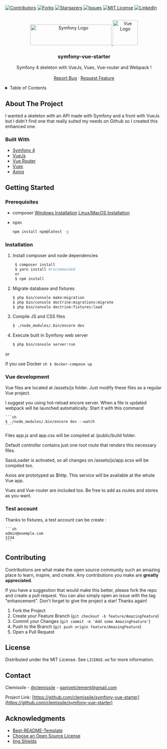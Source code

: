 <div id="top"></div>

<!-- PROJECT SHIELDS -->
[![Contributors][contributors-shield]][contributors-url]
[![Forks][forks-shield]][forks-url]
[![Stargazers][stars-shield]][stars-url]
[![Issues][issues-shield]][issues-url]
[![MIT License][license-shield]][license-url]
[![LinkedIn][linkedin-shield]][linkedin-url]


<!-- PROJECT LOGO -->
<br />

<div align="center">
	<a href="https://github.com/clemissile/symfony-vue-starter">
        <img src="https://symfony.com/images/logos/header-logo.svg" alt="Symfony Logo" width="260" height="66">
		<img src="assets/js/assets/logo.png" alt="Vue Logo" width="80" height="80">
	</a>
	<h3 align="center">symfony-vue-starter</h3>
	<p align="center">
		Symfony 4 skeleton with VueJs, Vuex, Vue-router and Webpack !
		<br />
		<br />
		<a href="https://github.com/clemissile/symfony-vue-starter/issues">Report Bug</a>
		·
		<a href="https://github.com/clemissile/symfony-vue-starter/issues">Request Feature</a>
	</p>
</div>


<!-- TABLE OF CONTENTS -->
<details>
	<summary>Table of Contents</summary>
	<ol>
		<li>
			<a href="#about-the-project">About The Project</a>
			<ul>
				<li><a href="#built-with">Built With</a></li>
			</ul>
		</li>
		<li>
			<a href="#getting-started">Getting Started</a>
			<ul>
				<li><a href="#prerequisites">Prerequisites</a></li>
				<li><a href="#installation">Installation</a></li>
                <li><a href="#vue-development">Vue development</a></li>
                <li><a href="#test-account">Test account</a></li>
			</ul>
		</li>
		<li><a href="#contributing">Contributing</a></li>
		<li><a href="#license">License</a></li>
		<li><a href="#contact">Contact</a></li>
		<li><a href="#acknowledgments">Acknowledgments</a></li>
	</ol>
</details>


<!-- ABOUT THE PROJECT -->
## About The Project

I wanted a skeleton with an API made with Symfony and a front with VueJs but I didn't find one that really suited my needs on Github so I created this enhanced one.

### Built With

* [Symfony 4](https://symfony.com/4)
* [VueJs](https://vuejs.org/)
* [Vue Router](https://router.vuejs.org/)
* [Vuex](https://vuex.vuejs.org/)
* [Axios](https://github.com/axios/axios)


<!-- GETTING STARTED -->
## Getting Started

### Prerequisites

* composer 
    [Windows Installation](https://getcomposer.org/doc/00-intro.md#installation-windows)
    [Linux/MacOS Installation](https://getcomposer.org/doc/00-intro.md#installation-linux-unix-macos)

* npm
    ```sh
    npm install npm@latest -g
    ```

### Installation

1. Install composer and node dependencies
   ```sh
    $ composer install
    $ yarn install #recommended
    or
    $ npm install
    ```
2. Migrate database and fixtures
    ```sh
    $ php bin/console make:migration
    $ php bin/console doctrine:migrations:migrate 
    $ php bin/console doctrine:fixtures:load
    ```
3. Compile JS and CSS files
    ```sh
    $ ./node_modules/.bin/encore dev 
    ```
4. Execute built in Symfony web server
    ```sh
    $ php bin/console server:run
    ```

or

If you use Docker
    ```sh
    $ docker-compose up
    ```

### Vue development

Vue files are located at /assets/js folder. Just modify these files as a regular Vue project.

I suggest you using hot-reload encore server. When a file is updated webpack will be launched automatically. Start it with this command

    ```sh
    $ ./node_modules/.bin/encore dev --watch
    ```

Files app.js and app.css will be compiled at /public/build folder.

Default controller contains just one root route that renders this necessary files.

SassLoader is activated, so all changes on /assets/js/app.scss will be compiled too.

Axios are prototyped as $http. This service will be available at the whole Vue app.

Vuex and Vue-router are included too. Be free to add as routes and stores as you want.

### Test account

Thanks to fixtures, a test account can be create :

    ```sh
    admin@exemple.com
    1234
    ```


<!-- CONTRIBUTING -->
## Contributing

Contributions are what make the open source community such an amazing place to learn, inspire, and create. Any contributions you make are **greatly appreciated**.

If you have a suggestion that would make this better, please fork the repo and create a pull request. You can also simply open an issue with the tag "enhancement".
Don't forget to give the project a star! Thanks again!

1. Fork the Project
2. Create your Feature Branch (`git checkout -b feature/AmazingFeature`)
3. Commit your Changes (`git commit -m 'Add some AmazingFeature'`)
4. Push to the Branch (`git push origin feature/AmazingFeature`)
5. Open a Pull Request


<!-- LICENSE -->
## License

Distributed under the MIT License. See `LICENSE.md` for more information.


<!-- CONTACT -->
## Contact

Clemissile - [@clemissile](https://twitter.com/clemissile) - ganivetclement@gmail.com

Project Link: [https://github.com/clemissile/symfony-vue-starter](https://github.com/clemissile/symfony-vue-starter)


<!-- ACKNOWLEDGMENTS -->
## Acknowledgments

* [Best-README-Template](https://github.com/othneildrew/Best-README-Template)
* [Choose an Open Source License](https://choosealicense.com)
* [Img Shields](https://shields.io)


<!-- MARKDOWN LINKS & IMAGES -->
<!-- https://www.markdownguide.org/basic-syntax/#reference-style-links -->
[contributors-shield]: https://img.shields.io/github/contributors/clemissile/symfony-vue-starter.svg?style=for-the-badge
[contributors-url]: https://github.com/clemissile/symfony-vue-starter/graphs/contributors
[forks-shield]: https://img.shields.io/github/forks/clemissile/symfony-vue-starter.svg?style=for-the-badge
[forks-url]: https://github.com/clemissile/symfony-vue-starter/network/members
[stars-shield]: https://img.shields.io/github/stars/clemissile/symfony-vue-starter.svg?style=for-the-badge
[stars-url]: https://github.com/clemissile/symfony-vue-starter/stargazers
[issues-shield]: https://img.shields.io/github/issues/clemissile/symfony-vue-starter.svg?style=for-the-badge
[issues-url]: https://github.com/clemissile/symfony-vue-starter/issues
[license-shield]: https://img.shields.io/github/license/clemissile/symfony-vue-starter.svg?style=for-the-badge
[license-url]: https://github.com/clemissile/symfony-vue-starter/blob/master/LICENSE.txt
[linkedin-shield]: https://img.shields.io/badge/-LinkedIn-black.svg?style=for-the-badge&logo=linkedin&colorB=555
[linkedin-url]: https://linkedin.com/in/clementganivet

